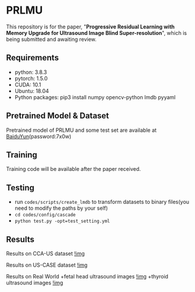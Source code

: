 # PRLMU

This repository is for the paper, "**Progressive Residual Learning with Memory Upgrade for Ultrasound Image Blind Super-resolution**", which  is being submitted and awaiting review.

## Requirements

+ python: 3.8.3
+ pytorch: 1.5.0
+ CUDA: 10.1
+ Ubuntu: 18.04
+ Python packages: pip3 install numpy opencv-python lmdb pyyaml

## Pretrained Model & Dataset
Pretrained model of PRLMU and some test set are available at [BaiduYun](https://pan.baidu.com/s/1jBaxP-_KI7LRh0LLOey55g)(password:7x0w)
## Training   

Training code will be available after the paper received.

## Testing

+ run `codes/scripts/create_lmdb` to transform datasets to binary files(you need  to modify the paths by your self)
+ `cd codes/config/cascade`
+ `python test.py -opt=test_setting.yml`

## Results

Results on CCA-US dataset
[!img](https://github.com/hengliusky/PRLMU/blob/main/pic/Results1.png)

Results on US-CASE dataset
[!img](https://github.com/hengliusky/PRLMU/blob/main/pic/Results2.png)

Results on Real World
+fetal head ultrasound images
[!img](https://github.com/hengliusky/PRLMU/blob/main/pic/Results3.png)
+thyroid ultrasound images
[!img](https://github.com/hengliusky/PRLMU/blob/main/pic/Results4.png)
